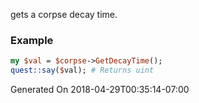 gets a corpse decay time.
### Example

```perl
my $val = $corpse->GetDecayTime();
quest::say($val); # Returns uint
```


Generated On 2018-04-29T00:35:14-07:00